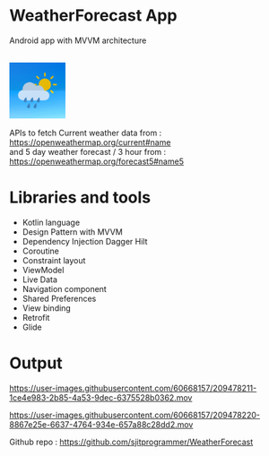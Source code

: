 # WeatherForecast App

Android app with MVVM architecture

</br>
<img src="https://github.com/sjitprogrammer/WeatherForecast/blob/master/image/icon_app.png" width="100">
<br>

APIs to fetch 
Current weather data from : https://openweathermap.org/current#name
<br>
and 5 day weather forecast / 3 hour from : https://openweathermap.org/forecast5#name5


# Libraries and tools

- Kotlin language
- Design Pattern with MVVM
- Dependency Injection Dagger Hilt
- Coroutine
- Constraint layout
- ViewModel
- Live Data
- Navigation component
- Shared Preferences
- View binding
- Retrofit
- Glide

# Output


https://user-images.githubusercontent.com/60668157/209478211-1ce4e983-2b85-4a53-9dec-6375528b0362.mov


https://user-images.githubusercontent.com/60668157/209478220-8867e25e-6637-4764-934e-657a88c28dd2.mov


Github repo : https://github.com/sjitprogrammer/WeatherForecast

